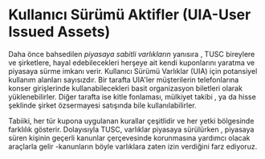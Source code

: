 # Kullanıcı Sürümü Aktifler (UIA-User Issued Assets)

Daha önce bahsedilen *piyasaya sabitli varlıkların* yanısıra , TUSC bireylere ve 
şirketlere, hayal edebilecekleri herşeye ait  kendi kuponlarını yaratma ve piyasaya 
sürme imkanı verir. Kullanıcı Sürümü Varlıklar (UIA) için potansiyel kullanım alanları 
sayısızdır. Bir tarafta UIA'ler müşterilerin telefonlarına konser girişlerinde 
kullanabilecekleri basit organizasyon biletleri olarak yüklenebilirler. Diğer tarafta ise 
kitle fonlaması, mülkiyet takibi , ya da hisse şeklinde şirket özsermayesi satışında bile 
kullanılabilirler.

Tabiiki, her tür kupona uygulanan kurallar çeşitlidir  ve her yetki bölgesinde farklılık 
gösterir. Dolayısıyla TUSC,  varlıklar piyasaya sürülürken , piyasaya süren kişinin 
geçerli kanunlar çerçevesinde korunmasına yardımcı olacak araçlarla gelir -kanunların 
böyle varlıklara zaten izin verdiğini farz ediyoruz.